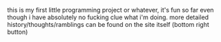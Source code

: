 this is my first little programming project or whatever, it's fun so far even though i have absolutely no fucking clue what i'm doing. more detailed history/thoughts/ramblings can be found on the site itself (bottom right button)
